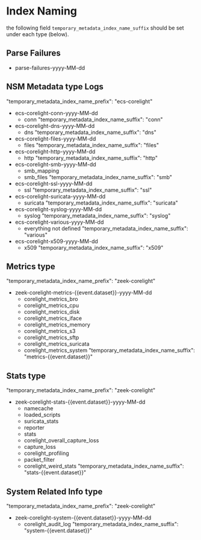 # Index Naming
the following field `temporary_metadata_index_name_suffix` should be set under each type (below). 

## Parse Failures
- parse-failures-yyyy-MM-dd
## NSM Metadata type Logs
"temporary_metadata_index_name_prefix": "ecs-corelight"
- ecs-corelight-conn-yyyy-MM-dd
  - conn
  "temporary_metadata_index_name_suffix": "conn"
- ecs-corelight-dns-yyyy-MM-dd
  - dns
  "temporary_metadata_index_name_suffix": "dns"
- ecs-corelight-files-yyyy-MM-dd
  - files
  "temporary_metadata_index_name_suffix": "files"
- ecs-corelight-http-yyyy-MM-dd
  - http
  "temporary_metadata_index_name_suffix": "http"
- ecs-corelight-smb-yyyy-MM-dd
  - smb_mapping
  - smb_files
  "temporary_metadata_index_name_suffix": "smb"
- ecs-corelight-ssl-yyyy-MM-dd
  - ssl
  "temporary_metadata_index_name_suffix": "ssl"
- ecs-corelight-suricata-yyyy-MM-dd
  - suricata
  "temporary_metadata_index_name_suffix": "suricata"
- ecs-corelight-syslog-yyyy-MM-dd
  - syslog
  "temporary_metadata_index_name_suffix": "syslog"
- ecs-corelight-various-yyyy-MM-dd
  - everything not defined
  "temporary_metadata_index_name_suffix": "various"
- ecs-corelight-x509-yyyy-MM-dd
  - x509
  "temporary_metadata_index_name_suffix": "x509"

## Metrics type
"temporary_metadata_index_name_prefix": "zeek-corelight"
- zeek-corelight-metrics-{{event.dataset}}-yyyy-MM-dd
  - corelight_metrics_bro
  - corelight_metrics_cpu
  - corelight_metrics_disk
  - corelight_metrics_iface
  - corelight_metrics_memory
  - corelight_metrics_s3
  - corelight_metrics_sftp
  - corelight_metrics_suricata
  - corelight_metrics_system
  "temporary_metadata_index_name_suffix": "metrics-{{event.dataset}}"
## Stats type
"temporary_metadata_index_name_prefix": "zeek-corelight"
- zeek-corelight-stats-{{event.dataset}}-yyyy-MM-dd
  - namecache
  - loaded_scripts
  - suricata_stats
  - reporter
  - stats
  - corelight_overall_capture_loss
  - capture_loss
  - corelight_profiling
  - packet_filter
  - corelight_weird_stats
  "temporary_metadata_index_name_suffix": "stats-{{event.dataset}}"
## System Related Info type
"temporary_metadata_index_name_prefix": "zeek-corelight"
- zeek-corelight-system-{{event.dataset}}-yyyy-MM-dd
  - corelight_audit_log
  "temporary_metadata_index_name_suffix": "system-{{event.dataset}}"
